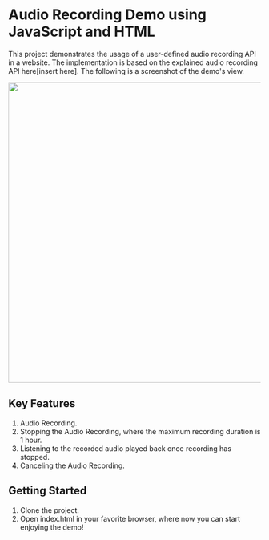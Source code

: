 # Audio Recording Demo using JavaScript and HTML
This project demonstrates the usage of a user-defined audio recording API in a website. The implementation is based on the explained audio recording API here[insert here]. The following is a screenshot of the demo's view.

<img src="https://github.com/ralzohairi/audio-recording-in-js/blob/master/images/main-view.png?raw=true"  width="600">


## Key Features
1. Audio Recording. <br/>
2. Stopping the Audio Recording, where the maximum recording duration is 1 hour. <br/>
3. Listening to the recorded audio played back once recording has stopped. <br/>
4. Canceling the Audio Recording. <br/>

## Getting Started
1. Clone the project. <br/>
2. Open index.html in your favorite browser, where now you can start enjoying the demo! <br/>